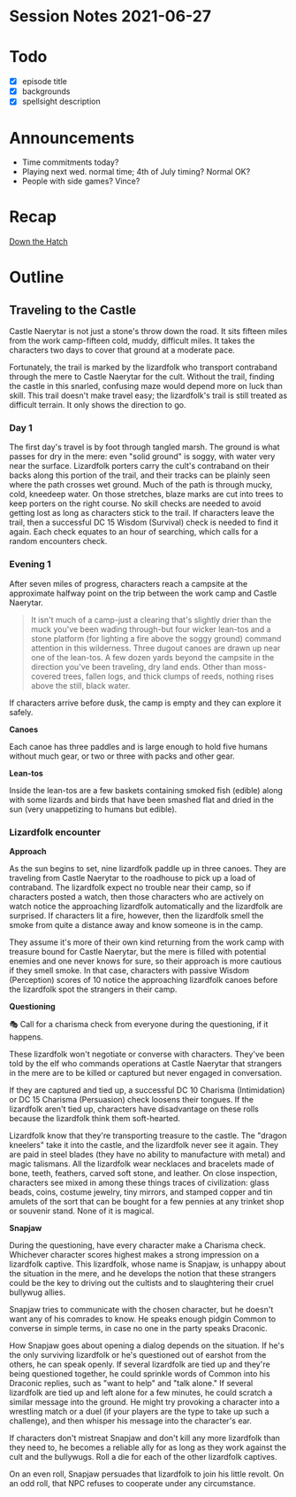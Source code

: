 # Session Notes 2021-06-27
# Todo

- [x]  episode title
- [x]  backgrounds
- [x]  spellsight description

# Announcements

- Time commitments today?
- Playing next wed. normal time; 4th of July timing? Normal OK?
- People with side games? Vince?

# Recap

[Down the Hatch](../../logbook/Down%20the%20Hatch.md) 

# Outline

## Traveling to the Castle

Castle Naerytar is not just a stone's throw down the road. It sits fifteen miles from the work camp-fifteen cold, muddy, difficult miles. It takes the characters two days to cover that ground at a moderate pace.

Fortunately, the trail is marked by the lizardfolk who transport contraband through the mere to Castle Naerytar for the cult. Without the trail, finding the castle in this snarled, confusing maze would depend more on luck than skill. This trail doesn't make travel easy; the lizardfolk's trail is still treated as difficult terrain. It only shows the direction to go.

### Day 1

The first day's travel is by foot through tangled marsh. The ground is what passes for dry in the mere: even "solid ground" is soggy, with water very near the surface. Lizardfolk porters carry the cult's contraband on their backs along this portion of the trail, and their tracks can be plainly seen where the path crosses wet ground. Much of the path is through mucky, cold, kneedeep water. On those stretches, blaze marks are cut into trees to keep porters on the right course. No skill checks are needed to avoid getting lost as long as characters stick to the trail. If characters leave the trail, then a successful DC 15 Wisdom (Survival) check is needed to find it again. Each check equates to an hour of searching, which calls for a random encounters check.

### Evening 1

After seven miles of progress, characters reach a campsite at the approximate halfway point on the trip between the work camp and Castle Naerytar.

> It isn't much of a camp-just a clearing that's slightly drier than the muck you've been wading through-but four wicker lean-tos and a stone platform (for lighting a fire above the soggy ground) command attention in this wilderness. Three dugout canoes are drawn up near one of the lean-tos. A few dozen yards beyond the campsite in the direction you've been traveling, dry land ends. Other than moss-covered trees, fallen logs, and thick clumps of reeds, nothing rises above the still, black water.
> 

If characters arrive before dusk, the camp is empty and they can explore it safely.

**Canoes**

Each canoe has three paddles and is large enough to hold five humans without much gear, or two or three with packs and other gear.

**Lean-tos**

Inside the lean-tos are a few baskets containing smoked fish (edible) along with some lizards and birds that have been smashed flat and dried in the sun (very unappetizing to humans but edible).

### Lizardfolk encounter

**Approach**

As the sun begins to set, nine lizardfolk paddle up in three canoes. They are traveling from Castle Naerytar to the roadhouse to pick up a load of contraband. The lizardfolk expect no trouble near their camp, so if characters posted a watch, then those characters who are actively on watch notice the approaching lizardfolk automatically and the lizardfolk are surprised. If characters lit a fire, however, then the lizardfolk smell the smoke from quite a distance away and know someone is in the camp.

They assume it's more of their own kind returning from the work camp with treasure bound for Castle Naerytar, but the mere is filled with potential enemies and one never knows for sure, so their approach is more cautious if they smell smoke. In that case, characters with passive Wisdom (Perception) scores of 10 notice the approaching lizardfolk canoes before the lizardfolk spot the strangers in their camp.

**Questioning**

<aside>
🎭 Call for a charisma check from everyone during the questioning, if it happens.

</aside>

These lizardfolk won't negotiate or converse with characters. They've been told by the elf who commands operations at Castle Naerytar that strangers in the mere are to be killed or captured but never engaged in conversation.

If they are captured and tied up, a successful DC 10 Charisma (Intimidation) or DC 15 Charisma (Persuasion) check loosens their tongues. If the lizardfolk aren't tied up, characters have disadvantage on these rolls because the lizardfolk think them soft-hearted.

Lizardfolk know that they're transporting treasure to the castle. The "dragon kneelers" take it into the castle, and the lizardfolk never see it again. They are paid in steel blades (they have no ability to manufacture with metal) and magic talismans. All the lizardfolk wear necklaces and bracelets made of bone, teeth, feathers, carved soft stone, and leather. On close inspection, characters see mixed in among these things traces of civilization: glass beads, coins, costume jewelry, tiny mirrors, and stamped copper and tin amulets of the sort that can be bought for a few pennies at any trinket shop or souvenir stand. None of it is magical.

**Snapjaw**

During the questioning, have every character make a Charisma check. Whichever character scores highest makes a strong impression on a lizardfolk captive. This lizardfolk, whose name is Snapjaw, is unhappy about the situation in the mere, and he develops the notion that these strangers could be the key to driving out the cultists and to slaughtering their cruel bullywug allies.

Snapjaw tries to communicate with the chosen character, but he doesn't want any of his comrades to know. He speaks enough pidgin Common to converse in simple terms, in case no one in the party speaks Draconic.

How Snapjaw goes about opening a dialog depends on the situation. If he's the only surviving lizardfolk or he's questioned out of earshot from the others, he can speak openly. If several lizardfolk are tied up and they're being questioned together, he could sprinkle words of Common into his Draconic replies, such as "want to help" and "talk alone." If several lizardfolk are tied up and left alone for a few minutes, he could scratch a similar message into the ground. He might try provoking a character into a wrestling match or a duel (if your players are the type to take up such a challenge), and then whisper his message into the character's ear.

If characters don't mistreat Snapjaw and don't kill any more lizardfolk than they need to, he becomes a reliable ally for as long as they work against the cult and the bullywugs. Roll a die for each of the other lizardfolk captives.

On an even roll, Snapjaw persuades that lizardfolk to join his little revolt. On an odd roll, that NPC refuses to cooperate under any circumstance.
